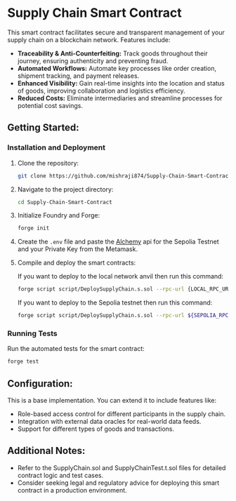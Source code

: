 # Supply Chain Smart Contract

This smart contract facilitates secure and transparent management of your supply chain on a blockchain network. Features include:

- **Traceability & Anti-Counterfeiting:** Track goods throughout their journey, ensuring authenticity and preventing fraud.
- **Automated Workflows:** Automate key processes like order creation, shipment tracking, and payment releases.
- **Enhanced Visibility:** Gain real-time insights into the location and status of goods, improving collaboration and logistics efficiency.
- **Reduced Costs:** Eliminate intermediaries and streamline processes for potential cost savings.

## Getting Started:

### Installation and Deployment

1. Clone the repository:
   ```bash
   git clone https://github.com/mishraji874/Supply-Chain-Smart-Contract.git
2. Navigate to the project directory:
    ```bash
    cd Supply-Chain-Smart-Contract
3. Initialize Foundry and Forge:
    ```bash
    forge init
4. Create the ```.env``` file and paste the [Alchemy](https://www.alchemy.com/) api for the Sepolia Testnet and your Private Key from the Metamask.

5. Compile and deploy the smart contracts:

    If you want to deploy to the local network anvil then run this command:
    ```bash
    forge script script/DeploySupplyChain.s.sol --rpc-url {LOCAL_RPC_URL} --private-key {PRIVATE_KEY}
    ```
    If you want to deploy to the Sepolia testnet then run this command:
    ```bash
    forge script script/DeploySupplyChain.s.sol --rpc-url ${SEPOLIA_RPC_URL} --private-key ${PRIVATE_KEY}
### Running Tests

Run the automated tests for the smart contract:

```bash
forge test
```

## Configuration:

This is a base implementation. You can extend it to include features like:

- Role-based access control for different participants in the supply chain.
- Integration with external data oracles for real-world data feeds.
- Support for different types of goods and transactions.

## Additional Notes:

- Refer to the SupplyChain.sol and SupplyChainTest.t.sol files for detailed contract logic and test cases.
- Consider seeking legal and regulatory advice for deploying this smart contract in a production environment.